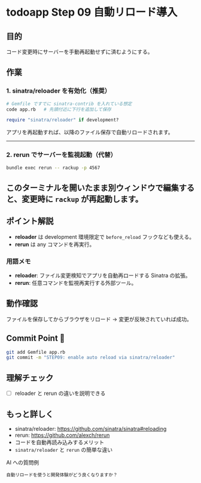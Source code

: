 # todoapp Step 09 自動リロード導入

## 目的
コード変更時にサーバーを手動再起動せずに済むようにする。

## 作業
### 1. sinatra/reloader を有効化（推奨）
```bash
# Gemfile ですでに sinatra-contrib を入れている想定
code app.rb   # 先頭付近に下行を追加して保存
```
```ruby
require "sinatra/reloader" if development?
```
アプリを再起動すれば、以降のファイル保存で自動リロードされます。

---

### 2. rerun でサーバーを監視起動（代替）
```bash
bundle exec rerun -- rackup -p 4567
```
このターミナルを開いたまま別ウィンドウで編集すると、変更時に `rackup` が再起動します。
---

## ポイント解説
- **reloader** は development 環境限定で `before_reload` フックなども使える。
- **rerun** は any コマンドを再実行。


### 用語メモ
- **reloader**: ファイル変更検知でアプリを自動再ロードする Sinatra の拡張。
- **rerun**: 任意コマンドを監視再実行する外部ツール。


## 動作確認
ファイルを保存してからブラウザをリロード → 変更が反映されていれば成功。


## Commit Point 🚩
```bash
git add Gemfile app.rb
git commit -m "STEP09: enable auto reload via sinatra/reloader"
```


## 理解チェック
- [ ] reloader と rerun の違いを説明できる

## もっと詳しく

- sinatra/reloader: https://github.com/sinatra/sinatra#reloading
- rerun: https://github.com/alexch/rerun
- コードを自動再読み込みするメリット
- `sinatra/reloader` と `rerun` の簡単な違い

AI への質問例
```
自動リロードを使うと開発体験がどう良くなりますか？
```